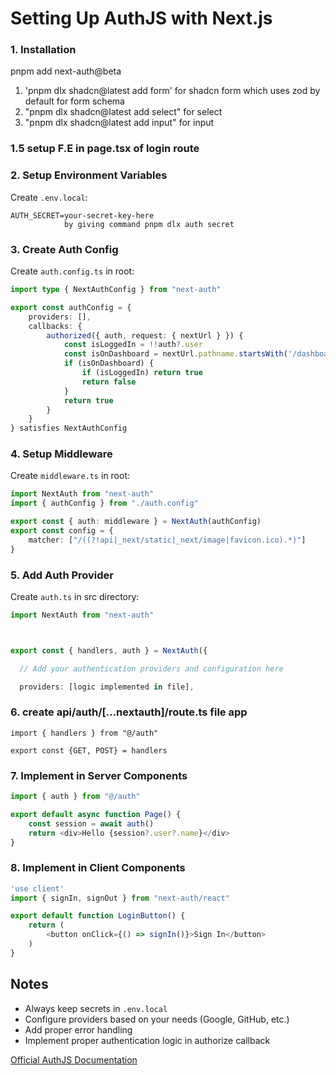 # Setting Up AuthJS with Next.js


### 1. Installation
pnpm add next-auth@beta 
1. 'pnpm dlx shadcn@latest add form'   for shadcn form which uses zod by default for form schema
2. "pnpm dlx shadcn@latest add select" for select
3. "pnpm dlx shadcn@latest add input" for input   

### 1.5 setup F.E in page.tsx of login route

### 2. Setup Environment Variables
Create `.env.local`:
```env
AUTH_SECRET=your-secret-key-here
            by giving command pnpm dlx auth secret
```   

### 3. Create Auth Config
Create `auth.config.ts` in root:
```typescript
import type { NextAuthConfig } from "next-auth"

export const authConfig = {
    providers: [],
    callbacks: {
        authorized({ auth, request: { nextUrl } }) {
            const isLoggedIn = !!auth?.user
            const isOnDashboard = nextUrl.pathname.startsWith('/dashboard')
            if (isOnDashboard) {
                if (isLoggedIn) return true
                return false
            }
            return true
        }
    }
} satisfies NextAuthConfig
```

### 4. Setup Middleware
Create `middleware.ts` in root:
```typescript
import NextAuth from "next-auth"
import { authConfig } from "./auth.config"

export const { auth: middleware } = NextAuth(authConfig)
export const config = {
    matcher: ["/((?!api|_next/static|_next/image|favicon.ico).*)"]
}
```

### 5. Add Auth Provider
Create `auth.ts` in src directory:
```typescript
import NextAuth from "next-auth"



export const { handlers, auth } = NextAuth({

  // Add your authentication providers and configuration here

  providers: [logic implemented in file],

```
### 6. create api/auth/[...nextauth]/route.ts file app
``` 
import { handlers } from "@/auth"

export const {GET, POST} = handlers
```


### 7. Implement in Server Components
```typescript
import { auth } from "@/auth"

export default async function Page() {
    const session = await auth()
    return <div>Hello {session?.user?.name}</div>
}
```

### 8. Implement in Client Components
```typescript
'use client'
import { signIn, signOut } from "next-auth/react"

export default function LoginButton() {
    return (
        <button onClick={() => signIn()}>Sign In</button>
    )
}
```

## Notes
- Always keep secrets in `.env.local`
- Configure providers based on your needs (Google, GitHub, etc.)
- Add proper error handling
- Implement proper authentication logic in authorize callback

[Official AuthJS Documentation](https://authjs.dev/getting-started/introduction)